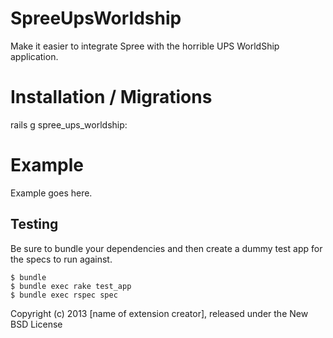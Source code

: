SpreeUpsWorldship
=================

Make it easier to integrate Spree with the horrible UPS WorldShip application.

Installation / Migrations
=========================

rails g spree_ups_worldship:


Example
=======

Example goes here.

Testing
-------

Be sure to bundle your dependencies and then create a dummy test app for the specs to run against.

    $ bundle
    $ bundle exec rake test_app
    $ bundle exec rspec spec

Copyright (c) 2013 [name of extension creator], released under the New BSD License
